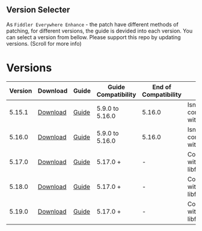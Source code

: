 ## Version Selecter

As `Fiddler Everywhere Enhance` - the patch have different methods of patching, for different versions, the guide is devided into each version. You can select a version from bellow.
Please support this repo by updating versions. (Scroll for more info)

# Versions

| Version | Download                              | Guide                            | Guide Compatibility | End of Compatibility | Notes                              |
| ------- | ------------------------------------- |--------------------------------- | ------------------- | -------------------- | ---------------------------------- |
| 5.15.1  | [Download](https://rb.gy/abawou)      | [Guide](/guides/5.15.1/guide.md) | 5.9.0 to 5.16.0     | 5.16.0               | Isn't compatible with 5.17.0       |
| 5.16.0  | [Download](https://shorturl.at/UGjPG) | [Guide](/guides/5.16.0/guide.md) | 5.9.0 to 5.16.0     | 5.16.0               | Isn't compatible with 5.17.0       |
| 5.17.0  | [Download](https://rb.gy/miexqu)      | [Guide](/guides/5.17.0/guide.md) | 5.17.0 +            | -                    | Compatible with "no libfiddler.dll |
| 5.18.0  | [Download](https://shorturl.at/rsTlZ) | [Guide](/guides/5.18.0/guide.md) | 5.17.0 +            | -                    | Compatible with "no libfiddler.dll |
| 5.19.0  | [Download](https://shorturl.at/ZM9pz) | [Guide](/guides/5.19.0/guide.md) | 5.17.0 +            | -                    | Compatible with "no libfiddler.dll |
